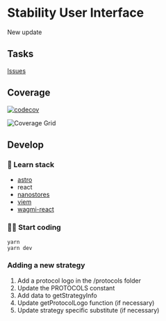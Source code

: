 # Stability User Interface
New update
## Tasks

[Issues](https://github.com/stabilitydao/stability-ui/issues)

## Coverage

[![codecov](https://codecov.io/gh/stabilitydao/stability-ui/graph/badge.svg?token=ER8QCFAF8C)](https://codecov.io/gh/stabilitydao/stability-ui)

![Coverage Grid](https://codecov.io/gh/stabilitydao/stability-ui/graphs/tree.svg?token=ER8QCFAF8C)

## Develop

### 👀 Learn stack

- [astro](https://docs.astro.build/en/getting-started/)
- react
- [nanostores](https://github.com/nanostores/nanostores)
- [viem](https://viem.sh/docs/getting-started.html)
- [wagmi-react](https://wagmi.sh/react/getting-started)

### 🧑‍🚀 Start coding

```
yarn
yarn dev
```

### Adding a new strategy

1. Add a protocol logo in the /protocols folder
2. Update the PROTOCOLS constant
3. Add data to getStrategyInfo
4. Update getProtocolLogo function (if necessary)
5. Update strategy specific substitute (if necessary)
